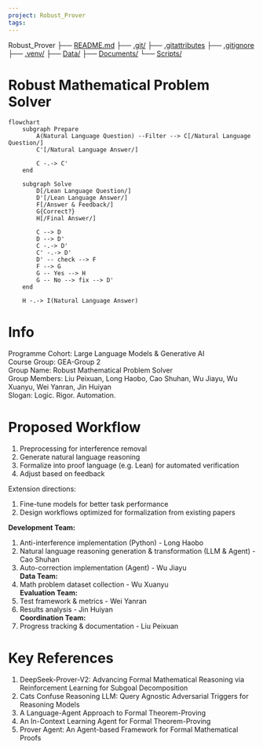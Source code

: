 ```yaml
---
project: Robust_Prover
tags:
---
```


Robust_Prover
├── [README.md](README.md)
├── [.git/](.git)
├── [.gitattributes](.gitattributes)
├── [.gitignore](.gitignore)
├── [.venv/](.venv)
├── [Data/](Data)
├── [Documents/](Documents)
└── [Scripts/](Scripts)


# Robust Mathematical Problem Solver
```mermaid
flowchart
    subgraph Prepare
        A(Natural Language Question) --Filter --> C[/Natural Language Question/]
        C'[/Natural Language Answer/]
        
        C -.-> C'
    end

    subgraph Solve
        D[/Lean Language Question/]
        D'[/Lean Language Answer/]
        F[/Answer & Feedback/]
        G{Correct?}
        H[/Final Answer/]

        C --> D
        D --> D'
        C -.-> D'
        C' -.-> D'
        D' -- check --> F
        F --> G
        G -- Yes --> H
        G -- No --> fix --> D'
    end

    H -.-> I(Natural Language Answer)
```

# Info

Programme Cohort: Large Language Models & Generative AI  
Course Group: GEA-Group 2  
Group Name: Robust Mathematical Problem Solver  
Group Members: Liu Peixuan, Long Haobo, Cao Shuhan, Wu Jiayu, Wu Xuanyu, Wei Yanran, Jin Huiyan  
Slogan: Logic. Rigor. Automation.

# Proposed Workflow

1. Preprocessing for interference removal
2. Generate natural language reasoning
3. Formalize into proof language (e.g. Lean) for automated verification
4. Adjust based on feedback

Extension directions:

1. Fine-tune models for better task performance
2. Design workflows optimized for formalization from existing papers

**Development Team:**

1. Anti-interference implementation (Python) - Long Haobo
2. Natural language reasoning generation & transformation (LLM & Agent) - Cao Shuhan
3. Auto-correction implementation (Agent) - Wu Jiayu  
    **Data Team:**
4. Math problem dataset collection - Wu Xuanyu  
    **Evaluation Team:**
5. Test framework & metrics - Wei Yanran
6. Results analysis - Jin Huiyan  
    **Coordination Team:**
7. Progress tracking & documentation - Liu Peixuan

# Key References

1. DeepSeek-Prover-V2: Advancing Formal Mathematical Reasoning via Reinforcement Learning for Subgoal Decomposition
2. Cats Confuse Reasoning LLM: Query Agnostic Adversarial Triggers for Reasoning Models
3. A Language-Agent Approach to Formal Theorem-Proving
4. An In-Context Learning Agent for Formal Theorem-Proving
5. Prover Agent: An Agent-based Framework for Formal Mathematical Proofs